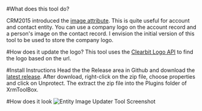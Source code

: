 #What does this tool do?

CRM2015 introduced the [image attribute](https://msdn.microsoft.com/en-au/library/8597998f-764f-4c73-b63d-9f5e02c78061#BKMK_EntityImages).
This is quite useful for account and contact entity. You can use a company logo on the account record and a person's image
on the contact record. I envision the initial version of this tool to be used to store the company logo.

#How does it update the logo?
This tool uses the [Clearbit Logo API](https://clearbit.com/docs#logo-api) to find the logo based on the url.

#Install Instructions
Head the the Release area in Github and download the [latest release](https://github.com/rajyraman/Ryr.XrmToolBox.EntityImageUpdater/releases/latest). 
After download, right-click on the zip file, choose properties and click on Unprotect. The extract the zip file into the
Plugins folder of XrmToolBox.

#How does it look
![Entity Image Updater Tool Screenshot](http://imgur.com/zMQldqr?1)
